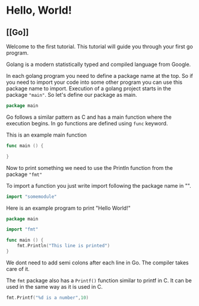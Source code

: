 # Hello, World!
[[Go]]
---

Welcome to the first tutorial. This tutorial will guide you through your first go program.

Golang is a modern statistically typed and compiled language from Google.

In each golang program you need to define a package name at the top. So if you need to import your code into some other program you can use this package name to import. Execution of a golang project starts in the package `"main"`. So let's define our package as main.

```go
package main
```

Go follows a similar pattern as C and has a main function where the execution begins. In go functions are defined using `func` keyword.

This is an example main function

```go
func main () {

}
```

Now to print something we need to use the Println function from the package `"fmt"`

To import a function you just write import following the package name in "".

```go
import "somemodule"
```

Here is an example program to print "Hello World!"

```go
package main

import "fmt"

func main () {
    fmt.Println("This line is printed")
}
```

We dont need to add semi colons after each line in Go. The compiler takes care of it.

The `fmt` package also has a `Printf()` function similar to printf in C. It can be used in the same way as it is used in C.

```go
fmt.Printf("%d is a number",10)
```